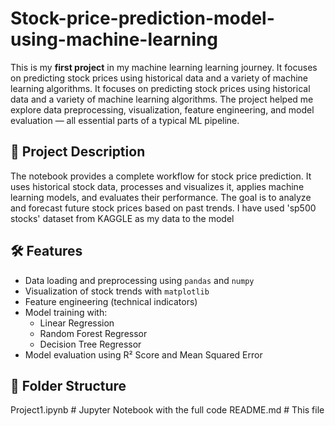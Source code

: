 # Stock-price-prediction-model-using-machine-learning
This is my **first project** in my machine learning learning journey. It focuses on predicting stock prices using historical data and a variety of machine learning algorithms. It focuses on predicting stock prices using historical data and a variety of machine learning algorithms. The project helped me explore data preprocessing, visualization, feature engineering, and model evaluation — all essential parts of a typical ML pipeline.

## 📌 Project Description

The notebook provides a complete workflow for stock price prediction. It uses historical stock data, processes and visualizes it, applies machine learning models, and evaluates their performance. The goal is to analyze and forecast future stock prices based on past trends. I have used 'sp500 stocks' dataset from KAGGLE as my data to the model

## 🛠️ Features

- Data loading and preprocessing using `pandas` and `numpy`
- Visualization of stock trends with `matplotlib`
- Feature engineering (technical indicators)
- Model training with:
  - Linear Regression
  - Random Forest Regressor
  - Decision Tree Regressor
- Model evaluation using R² Score and Mean Squared Error

## 📂 Folder Structure

 Project1.ipynb         # Jupyter Notebook with the full code
README.md              # This file
